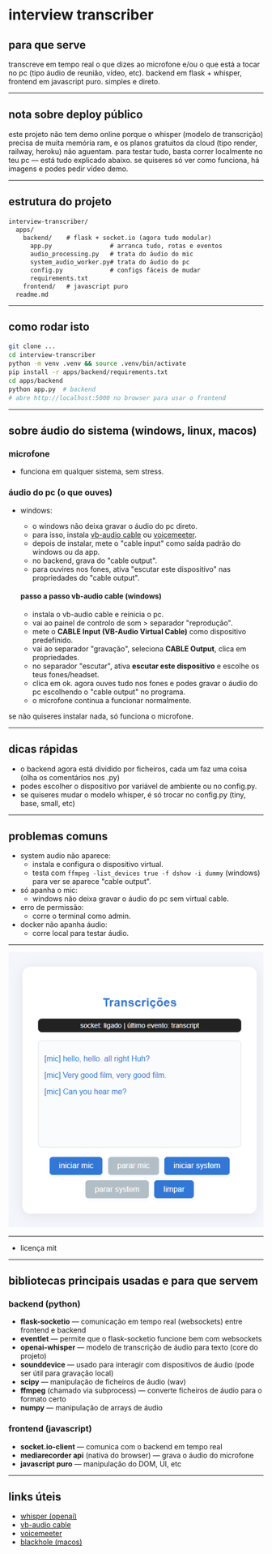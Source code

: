 # interview transcriber 

## para que serve

transcreve em tempo real o que dizes ao microfone e/ou o que está a tocar no pc (tipo áudio de reunião, vídeo, etc). backend em flask + whisper, frontend em javascript puro. simples e direto.

---

## nota sobre deploy público

este projeto não tem demo online porque o whisper (modelo de transcrição) precisa de muita memória ram, e os planos gratuitos da cloud (tipo render, railway, heroku) não aguentam. para testar tudo, basta correr localmente no teu pc — está tudo explicado abaixo. se quiseres só ver como funciona, há imagens e podes pedir vídeo demo.

---

## estrutura do projeto

```
interview-transcriber/
  apps/
    backend/    # flask + socket.io (agora tudo modular)
      app.py                # arranca tudo, rotas e eventos
      audio_processing.py   # trata do áudio do mic
      system_audio_worker.py# trata do áudio do pc
      config.py             # configs fáceis de mudar
      requirements.txt
    frontend/   # javascript puro
  readme.md
```

---

## como rodar isto

```bash
git clone ...
cd interview-transcriber
python -m venv .venv && source .venv/bin/activate
pip install -r apps/backend/requirements.txt
cd apps/backend
python app.py  # backend
# abre http://localhost:5000 no browser para usar o frontend
```

---

## sobre áudio do sistema (windows, linux, macos)

### microfone
- funciona em qualquer sistema, sem stress.

### áudio do pc (o que ouves)
- windows:
  - o windows não deixa gravar o áudio do pc direto.
  - para isso, instala [vb-audio cable](https://vb-audio.com/cable/) ou [voicemeeter](https://vb-audio.com/voicemeeter/).
  - depois de instalar, mete o "cable input" como saída padrão do windows ou da app.
  - no backend, grava do "cable output".
  - para ouvires nos fones, ativa "escutar este dispositivo" nas propriedades do "cable output".

  #### passo a passo vb-audio cable (windows)
    - instala o vb-audio cable e reinicia o pc.
    - vai ao painel de controlo de som > separador "reprodução".
    - mete o **CABLE Input (VB-Audio Virtual Cable)** como dispositivo predefinido.
    - vai ao separador "gravação", seleciona **CABLE Output**, clica em propriedades.
    - no separador "escutar", ativa **escutar este dispositivo** e escolhe os teus fones/headset.
    - clica em ok. agora ouves tudo nos fones e podes gravar o áudio do pc escolhendo o "cable output" no programa.
    - o microfone continua a funcionar normalmente.



se não quiseres instalar nada, só funciona o microfone.

---

## dicas rápidas
- o backend agora está dividido por ficheiros, cada um faz uma coisa (olha os comentários nos .py)
- podes escolher o dispositivo por variável de ambiente ou no config.py.
- se quiseres mudar o modelo whisper, é só trocar no config.py (tiny, base, small, etc)

---

## problemas comuns
- system audio não aparece:
  - instala e configura o dispositivo virtual.
  - testa com `ffmpeg -list_devices true -f dshow -i dummy` (windows) para ver se aparece "cable output".
- só apanha o mic:
  - windows não deixa gravar o áudio do pc sem virtual cable.
- erro de permissão:
  - corre o terminal como admin.
- docker não apanha áudio:
  - corre local para testar áudio.

---

![logo](transcriber.png)

---

- licença mit

---

## bibliotecas principais usadas e para que servem

### backend (python)
- **flask-socketio** — comunicação em tempo real (websockets) entre frontend e backend
- **eventlet** — permite que o flask-socketio funcione bem com websockets
- **openai-whisper** — modelo de transcrição de áudio para texto (core do projeto)
- **sounddevice** — usado para interagir com dispositivos de áudio (pode ser útil para gravação local)
- **scipy** — manipulação de ficheiros de áudio (wav)
- **ffmpeg** (chamado via subprocess) — converte ficheiros de áudio para o formato certo
- **numpy** — manipulação de arrays de áudio

### frontend (javascript)
- **socket.io-client** — comunica com o backend em tempo real
- **mediarecorder api** (nativa do browser) — grava o áudio do microfone
- **javascript puro** — manipulação do DOM, UI, etc

---

## links úteis
- [whisper (openai)](https://github.com/openai/whisper)
- [vb-audio cable](https://vb-audio.com/cable/)
- [voicemeeter](https://vb-audio.com/voicemeeter/)
- [blackhole (macos)](https://existential.audio/blackhole/)

